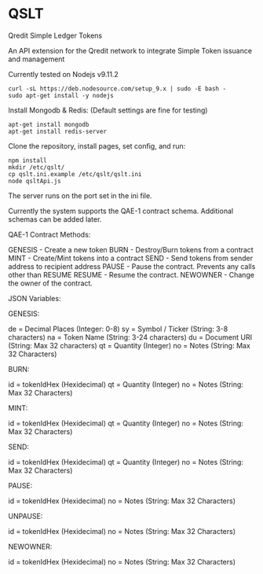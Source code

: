 # QSLT
Qredit Simple Ledger Tokens

An API extension for the Qredit network to integrate Simple Token issuance and management

Currently tested on Nodejs v9.11.2

```
curl -sL https://deb.nodesource.com/setup_9.x | sudo -E bash -
sudo apt-get install -y nodejs
```

Install Mongodb & Redis:  (Default settings are fine for testing)

```
apt-get install mongodb
apt-get install redis-server

```

Clone the repository, install pages, set config, and run:

```
npm install
mkdir /etc/qslt/
cp qslt.ini.example /etc/qslt/qslt.ini
node qsltApi.js
```

The server runs on the port set in the ini file.

Currently the system supports the QAE-1 contract schema.   Additional schemas can be added later.

QAE-1 Contract Methods:

GENESIS - Create a new token
BURN - Destroy/Burn tokens from a contract
MINT - Create/Mint tokens into a contract
SEND - Send tokens from sender address to recipient address
PAUSE - Pause the contract.  Prevents any calls other than RESUME
RESUME - Resume the contract.
NEWOWNER - Change the owner of the contract.


JSON Variables:

GENESIS:

de = Decimal Places  (Integer: 0-8)
sy = Symbol / Ticker  (String: 3-8 characters)
na = Token Name  (String: 3-24 characters)
du = Document URI  (String:  Max 32 characters)
qt = Quantity (Integer)
no = Notes  (String: Max 32 Characters)


BURN:

id = tokenIdHex (Hexidecimal)
qt = Quantity (Integer)
no = Notes  (String: Max 32 Characters)


MINT:

id = tokenIdHex (Hexidecimal)
qt = Quantity (Integer)
no = Notes  (String: Max 32 Characters)


SEND:

id = tokenIdHex (Hexidecimal)
qt = Quantity (Integer)
no = Notes  (String: Max 32 Characters)


PAUSE:

id = tokenIdHex (Hexidecimal)
no = Notes  (String: Max 32 Characters)


UNPAUSE:

id = tokenIdHex (Hexidecimal)
no = Notes  (String: Max 32 Characters)


NEWOWNER:

id = tokenIdHex (Hexidecimal)
no = Notes  (String: Max 32 Characters)

